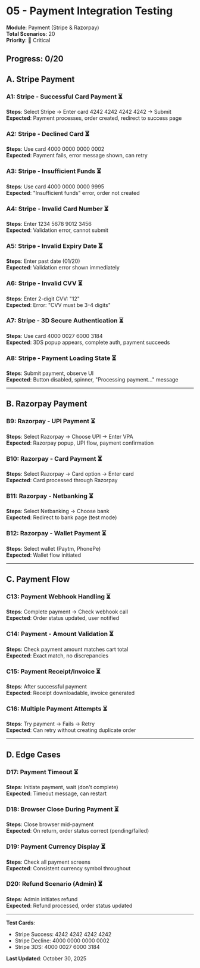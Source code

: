 # 05 - Payment Integration Testing

**Module**: Payment (Stripe & Razorpay)  
**Total Scenarios**: 20  
**Priority**: 🔴 Critical

## Progress: 0/20

## A. Stripe Payment

### A1: Stripe - Successful Card Payment ⏳

**Steps**: Select Stripe → Enter card 4242 4242 4242 4242 → Submit  
**Expected**: Payment processes, order created, redirect to success page

### A2: Stripe - Declined Card ⏳

**Steps**: Use card 4000 0000 0000 0002  
**Expected**: Payment fails, error message shown, can retry

### A3: Stripe - Insufficient Funds ⏳

**Steps**: Use card 4000 0000 0000 9995  
**Expected**: "Insufficient funds" error, order not created

### A4: Stripe - Invalid Card Number ⏳

**Steps**: Enter 1234 5678 9012 3456  
**Expected**: Validation error, cannot submit

### A5: Stripe - Invalid Expiry Date ⏳

**Steps**: Enter past date (01/20)  
**Expected**: Validation error shown immediately

### A6: Stripe - Invalid CVV ⏳

**Steps**: Enter 2-digit CVV: "12"  
**Expected**: Error: "CVV must be 3-4 digits"

### A7: Stripe - 3D Secure Authentication ⏳

**Steps**: Use card 4000 0027 6000 3184  
**Expected**: 3DS popup appears, complete auth, payment succeeds

### A8: Stripe - Payment Loading State ⏳

**Steps**: Submit payment, observe UI  
**Expected**: Button disabled, spinner, "Processing payment..." message

---

## B. Razorpay Payment

### B9: Razorpay - UPI Payment ⏳

**Steps**: Select Razorpay → Choose UPI → Enter VPA  
**Expected**: Razorpay popup, UPI flow, payment confirmation

### B10: Razorpay - Card Payment ⏳

**Steps**: Select Razorpay → Card option → Enter card  
**Expected**: Card processed through Razorpay

### B11: Razorpay - Netbanking ⏳

**Steps**: Select Netbanking → Choose bank  
**Expected**: Redirect to bank page (test mode)

### B12: Razorpay - Wallet Payment ⏳

**Steps**: Select wallet (Paytm, PhonePe)  
**Expected**: Wallet flow initiated

---

## C. Payment Flow

### C13: Payment Webhook Handling ⏳

**Steps**: Complete payment → Check webhook call  
**Expected**: Order status updated, user notified

### C14: Payment - Amount Validation ⏳

**Steps**: Check payment amount matches cart total  
**Expected**: Exact match, no discrepancies

### C15: Payment Receipt/Invoice ⏳

**Steps**: After successful payment  
**Expected**: Receipt downloadable, invoice generated

### C16: Multiple Payment Attempts ⏳

**Steps**: Try payment → Fails → Retry  
**Expected**: Can retry without creating duplicate order

---

## D. Edge Cases

### D17: Payment Timeout ⏳

**Steps**: Initiate payment, wait (don't complete)  
**Expected**: Timeout message, can restart

### D18: Browser Close During Payment ⏳

**Steps**: Close browser mid-payment  
**Expected**: On return, order status correct (pending/failed)

### D19: Payment Currency Display ⏳

**Steps**: Check all payment screens  
**Expected**: Consistent currency symbol throughout

### D20: Refund Scenario (Admin) ⏳

**Steps**: Admin initiates refund  
**Expected**: Refund processed, order status updated

---

**Test Cards**:

- Stripe Success: 4242 4242 4242 4242
- Stripe Decline: 4000 0000 0000 0002
- Stripe 3DS: 4000 0027 6000 3184

**Last Updated**: October 30, 2025
